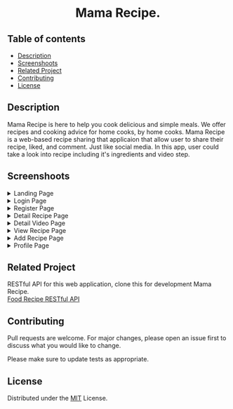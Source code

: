 <h1 align="center">Mama Recipe.</h1>

## Table of contents
- [Description](#Description)
- [Screenshoots](#Screenshoot)
- [Related Project](#Related-Project)
- [Contributing](#Contributing)
- [License](#License)


## Description
Mama Recipe is here to help you cook delicious and simple meals. We offer recipes and cooking advice for home cooks, by home cooks. Mama Recipe is a web-based recipe sharing that applicaion that allow user to share their recipe, liked, and comment. Just like social media. In this app, user could take a look into recipe including it's ingredients and video step.

## Screenshoots
<details>
  <summary>
    Landing Page
  </summary>
<img src="screenshoots/Landing Page - Desktop.png" alt="Landing Page" />
</details>

<details>
  <summary>
    Login Page
  </summary>
<img src="screenshoots/Login Page - Desktop.png" alt="Login Page" />
</details>

<details>
  <summary>
    Register Page
  </summary>
<img src="screenshoots/Register Page - Desktop.png" alt="Register Page" />
</details>

<details>
  <summary>
    Detail Recipe Page
  </summary>
<img src="screenshoots/Detail Recipe Page - Desktop.png" alt="Detail Recipe Page" />
</details>

<details>
  <summary>
    Detail Video Page
  </summary>
<img src="screenshoots/Detail Video Page - Desktop.png" alt="Detail Video Page" />
</details>

<details>
  <summary>
    View Recipe Page
  </summary>
<img src="screenshoots/View Recipe Page - Desktop.png" alt="View Recipe Page" />
</details>

<details>
  <summary>
    Add Recipe Page
  </summary>
<img src="screenshoots/Add Recipe Page - Desktop.png" alt="Add Recipe Page" />
</details>

<details>
  <summary>
    Profile Page
  </summary>
<img src="screenshoots/Profile Page - Desktop.png" alt="Profile Page" />
</details>

## Related Project
RESTful API for this web application, clone this for development Mama Recipe.\
[Food Recipe RESTful API](https://github.com/altrawan/food-recipe-api)

## Contributing
Pull requests are welcome. For major changes, please open an issue first to discuss what you would like to change.

Please make sure to update tests as appropriate.

## License
Distributed under the [MIT](/LICENSE) License.
